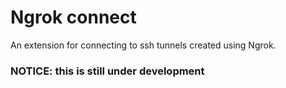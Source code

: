 # Ngrok connect
An extension for connecting to ssh tunnels created using Ngrok.

### NOTICE: this is still under development